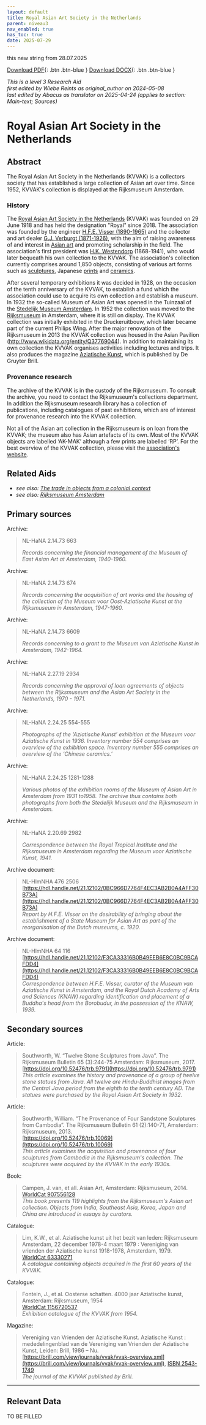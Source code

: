 ```yaml
---
layout: default
title: Royal Asian Art Society in the Netherlands
parent: niveau3
nav_enabled: true
has_toc: true
date: 2025-07-29
--- 
```



this new string from 28.07.2025

[Download PDF](https://raw.githubusercontent.com/colonial-heritage/research-guides-dev/refs/heads/main/EXPORTS/PDF/niveau3/English/KVVAK.pdf){: .btn .btn-blue }     [Download DOCX](https://raw.githubusercontent.com/colonial-heritage/research-guides-dev/refs/heads/main/EXPORTS/DOCX/niveau3/English/KVVAK.docx){: .btn .btn-blue }

_This is a level 3 Research Aid_  
_first edited by Wiebe Reints as original_author on 2024-05-08_  
_last edited by Abacus as translator on 2025-04-24
        (applies to section: Main-text; Sources)_


# Royal Asian Art Society in the Netherlands


## Abstract

The Royal Asian Art Society in the Netherlands (KVVAK) is a collectors society that has established a large collection of Asian art over time. Since 1952, KVVAK's collection is displayed at the Rijksmuseum Amsterdam.

### History

The [Royal Asian Art Society in the Netherlands](https://www.wikidata.org/entity/Q96749093) (KVVAK) was founded on 29 June 1918 and has held the designation "Royal" since 2018. The association was founded by the engineer [H.F.E. Visser (1890-1965)](https://www.wikidata.org/entity/Q83286861) and the collector and art dealer [G.J. Verburgt (1871-1926)](https://www.wikidata.org/entity/Q84499681), with the aim of raising awareness of and interest in [Asian art](https://www.wikidata.org/entity/Q3399573) and promoting scholarship in the field. The association's first president was [H.K. Westendorp](https://www.wikidata.org/entity/Q96749169) (1868-1941), who would later bequeath his own collection to the KVVAK. The association's collection currently comprises around 1,850 objects, consisting of various art forms such as [sculptures](http://vocab.getty.edu/aat/300047090), Japanese [prints](http://vocab.getty.edu/aat/300106750) and [ceramics](http://vocab.getty.edu/aat/300310706). 

After several temporary exhibitions it was decided in 1928, on the occasion of the tenth anniversary of the KVVAK, to establish a fund which the association could use to acquire its own collection and establish a museum. In 1932 the so-called Museum of Asian Art was opened in the Tuinzaal of the [Stedelijk Museum Amsterdam](https://www.wikidata.org/entity/Q924335). In 1952 the collection was moved to the [Rijksmuseum](https://www.wikidata.org/entity/Q190804) in Amsterdam, where it is still on display. The KVVAK collection was initially exhibited in the Druckeruitbouw, which later became part of the current Philips Wing. After the major renovation of the Rijksmuseum in 2013 the KVVAK collection was housed in the Asian Pavilion (http://www.wikidata.org/entity/Q37769044). In addition to maintaining its own collection the KVVAK organises activities including lectures and trips. It also produces the magazine [Aziatische Kunst](https://brill.com/view/journals/vvak/vvak-overview.xml), which is published by De Gruyter Brill.

### Provenance research

The archive of the KVVAK is in the custody of the Rijksmuseum. To consult the archive, you need to contact the Rijksmuseum's collections department. In addition the Rijksmuseum research library has a collection of publications, including catalogues of past exhibitions, which are of interest for provenance research into the KVVAK collection. 

Not all of the Asian art collection in the Rijksmuseum is on loan from the KVVAK; the museum also has Asian artefacts of its own. Most of the KVVAK objects are labelled ‘AK-MAK’ although a few prints are labelled ‘RP’. For the best overview of the KVVAK collection, please visit the [association's website](https://www.kvvak.nl/collectie/).


## Related Aids

 - _see also: [The trade in objects from a colonial context](niveau2/English/Trade_20240316.yml)_  
 - _see also: [Rijksmuseum Amsterdam](niveau3/English/RijksmuseumAmsterdam_20240905.yml)_  

## Primary sources

Archive:
  > NL-HaNA 2.14.73 663  
>   
> _Records concerning the financial management of the Museum of East Asian Art at Amsterdam, 1940-1960._  

Archive:
  > NL-HaNA 2.14.73 674  
>   
> _Records concerning the acquisition of art works and the housing of the collection of the Museum voor Oost-Aziatische Kunst at the Rijksmuseum in Amsterdam, 1947-1960._  

Archive:
  > NL-HaNA 2.14.73 6609  
>   
> _Records concerning to a grant to the Museum van Aziatische Kunst in Amsterdam, 1942-1964._  

Archive:
  > NL-HaNA 2.27.19 2934  
>   
> _Records concerning the approval of loan agreements of objects between the Rijksmuseum and the Asian Art Society in the Netherlands, 1970 - 1971._  

Archive:
  > NL-HaNA 2.24.25 554-555  
>   
> _Photographs of the ‘Aziatische Kunst’ exhibition at the Museum voor Aziatische Kunst in 1936. Inventory number 554 comprises an overview of the exhibition space. Inventory number 555 comprises an overview of the ‘Chinese ceramics.’_  

Archive:
  > NL-HaNA 2.24.25 1281-1288  
>   
> _Various photos of the exhibition rooms of the Museum of Asian Art in Amsterdam from 1931 to1958. The archive thus contains both photographs from both the Stedelijk Museum and the Rijksmuseum in Amsterdam._  

Archive:
  > NL-HaNA 2.20.69 2982  
>   
> _Correspondence between the Royal Tropical Institute and the Rijksmuseum in Amsterdam regarding the Museum voor Aziatische Kunst, 1941._  

Archive document:
  > NL-HlmNHA 476 2506  
> [https://hdl.handle.net/21.12102/0BC966D7764F4EC3AB2B0A4AFF30B73A](https://hdl.handle.net/21.12102/0BC966D7764F4EC3AB2B0A4AFF30B73A)  
> _Report by H.F.E. Visser on the desirability of bringing about the establishment of a State Museum for Asian Art as part of the reorganisation of the Dutch museums, c. 1920._  

Archive document:
  > NL-HlmNHA 64 116  
> [https://hdl.handle.net/21.12102/F3CA33316B0B49EEB6E8C0BC9BCAFDD4](https://hdl.handle.net/21.12102/F3CA33316B0B49EEB6E8C0BC9BCAFDD4)  
> _Correspondence between H.F.E. Visser, curator of the Museum van Aziatische Kunst in Amsterdam, and the Royal Dutch Academy of Arts and Sciences (KNAW) regarding identification and placement of a Buddha's head from the Borobudur, in the possession of the KNAW, 1939._  

## Secondary sources

Article:
  > Southworth, W. “Twelve Stone Sculptures from Java”. The Rijksmuseum Bulletin 65 (3):244-75 Amsterdam: Rijksmuseum, 2017.  
> [https://doi.org/10.52476/trb.9791](https://doi.org/10.52476/trb.9791)  
> _This article examines the history and provenance of a group of twelve stone statues from Java. All twelve are Hindu-Buddhist images from the Central Java period from the eighth to the tenth century AD. The statues were purchased by the Royal Asian Art Society in 1932._  

Article:
  > Southworth, William. “The Provenance of Four Sandstone Sculptures from Cambodia”. The Rijksmuseum Bulletin 61 (2):140-71, Amsterdam: Rijksmuseum, 2013.  
> [https://doi.org/10.52476/trb.10069](https://doi.org/10.52476/trb.10069)  
> _This article examines the acquisition and provenance of four sculptures from Cambodia in the Rijksmuseum's collection. The sculptures were acquired by the KVVAK in the early 1930s._  

Book:
  > Campen, J. van, et all. Asian Art, Amsterdam: Rijksmuseum, 2014.  
> [WorldCat 907556128](https://search.worldcat.org/title/907556128)  
> _This book presents 119 highlights from the Rijksmuseum's Asian art collection. Objects from India, Southeast Asia, Korea, Japan and China are introduced in essays by curators._  

Catalogue:
  > Lim, K.W., et al. Aziatische kunst uit het bezit van leden: Rijksmuseum Amsterdam, 22 december 1978-4 maart 1979 : Vereniging van vrienden der Aziatische kunst 1918-1978, Amsterdam, 1979.  
> [WorldCat 63330271](https://search.worldcat.org/title/63330271)  
> _A catalogue containing objects acquired in the first 60 years of the KVVAK._  

Catalogue:
  > Fontein, J., et al. Oosterse schatten. 4000 jaar Aziatische kunst, Amsterdam: Rijksmuseum, 1954  
> [WorldCat 1156720537](https://search.worldcat.org/title/1156720537)  
> _Exhibition catalogue of the KVVAK from 1954._  

Magazine:
  > Vereniging van Vrienden der Aziatische Kunst. Aziatische Kunst : mededelingenblad van de Vereniging van Vrienden der Aziatische Kunst, Leiden: Brill, 1986 – Nu.  
> [https://brill.com/view/journals/vvak/vvak-overview.xml](https://brill.com/view/journals/vvak/vvak-overview.xml), [ISBN 2543-1749](https://portal.issn.org/resource/ISSN/2543-1749)  
> _The journal of the KVVAK published by Brill._  



---
## Relevant Data 
TO BE FILLED
        